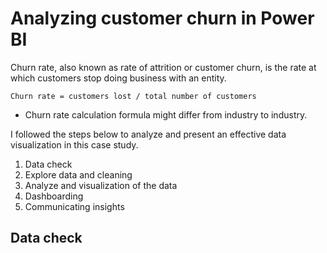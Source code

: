 # Analyzing customer churn in Power BI

Churn rate, also known as rate of attrition or customer churn, is the rate at which customers stop doing business with an entity. 

```
Churn rate = customers lost / total number of customers
```

- Churn rate calculation formula might differ from industry to industry. 

I followed the steps below to analyze and present an effective data visualization in this case study. 

1.	Data check
2.	Explore data and cleaning
3.	Analyze and visualization of the data
4.	Dashboarding
5.	Communicating insights

## Data check 
